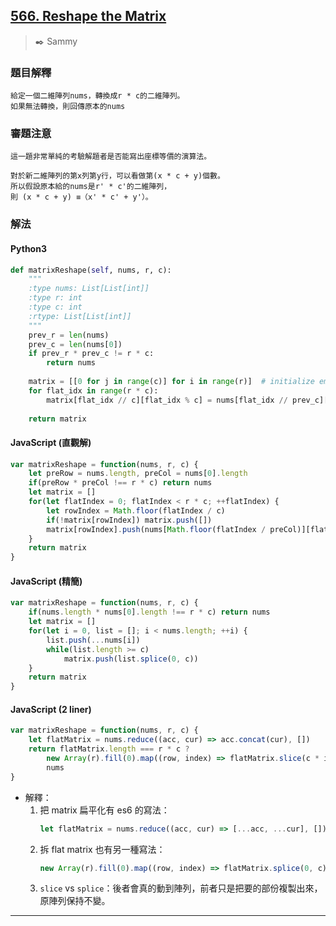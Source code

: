 ## [566. Reshape the Matrix](https://leetcode.com/problems/reshape-the-matrix/)
> :black_nib: Sammy
### 題目解釋
    給定一個二維陣列nums，轉換成r * c的二維陣列。
    如果無法轉換，則回傳原本的nums
### 審題注意
    這一題非常單純的考驗解題者是否能寫出座標等價的演算法。

    對於新二維陣列的第x列第y行，可以看做第(x * c + y)個數。
    所以假設原本給的nums是r' * c'的二維陣列，
    則 (x * c + y) ≡（x' * c' + y'）。
### 解法
#### Python3
```python
def matrixReshape(self, nums, r, c):
    """
    :type nums: List[List[int]]
    :type r: int
    :type c: int
    :rtype: List[List[int]]
    """
    prev_r = len(nums)
    prev_c = len(nums[0])
    if prev_r * prev_c != r * c:
        return nums
    
    matrix = [[0 for j in range(c)] for i in range(r)]  # initialize empty matrix
    for flat_idx in range(r * c):
        matrix[flat_idx // c][flat_idx % c] = nums[flat_idx // prev_c][flat_idx % prev_c]
    
    return matrix
```

#### JavaScript (直觀解)
``` javascript
var matrixReshape = function(nums, r, c) {
    let preRow = nums.length, preCol = nums[0].length
    if(preRow * preCol !== r * c) return nums
    let matrix = []
    for(let flatIndex = 0; flatIndex < r * c; ++flatIndex) {
        let rowIndex = Math.floor(flatIndex / c)
        if(!matrix[rowIndex]) matrix.push([])
        matrix[rowIndex].push(nums[Math.floor(flatIndex / preCol)][flatIndex % preCol])
    }
    return matrix
}
```

#### JavaScript (精簡)
```javascript
var matrixReshape = function(nums, r, c) {
    if(nums.length * nums[0].length !== r * c) return nums
    let matrix = []
    for(let i = 0, list = []; i < nums.length; ++i) {
        list.push(...nums[i])
        while(list.length >= c)
            matrix.push(list.splice(0, c))
    }
    return matrix
}
```

#### JavaScript (2 liner)
```javascript
var matrixReshape = function(nums, r, c) {
    let flatMatrix = nums.reduce((acc, cur) => acc.concat(cur), [])
    return flatMatrix.length === r * c ?
        new Array(r).fill(0).map((row, index) => flatMatrix.slice(c * index, c * index + c)) :
        nums
}
```
- 解釋：
    1. 把 matrix 扁平化有 es6 的寫法：
        ```javascript
        let flatMatrix = nums.reduce((acc, cur) => [...acc, ...cur], [])
        ```
    2. 拆 flat matrix 也有另一種寫法：
        ```javascript
        new Array(r).fill(0).map((row, index) => flatMatrix.splice(0, c))
        ```
    3. `slice` vs `splice`：後者會真的動到陣列，前者只是把要的部份複製出來，原陣列保持不變。


---
